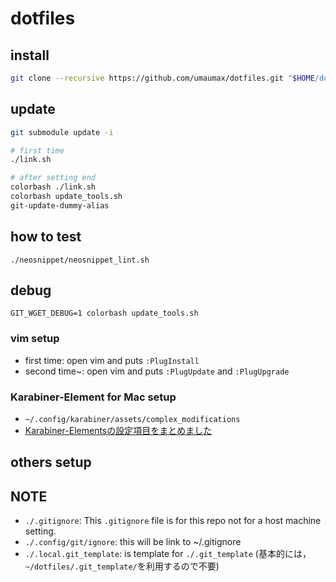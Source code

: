 # dotfiles

## install
```sh
git clone --recursive https://github.com/umaumax/dotfiles.git "$HOME/dotfiles"
```

## update
```sh
git submodule update -i

# first time
./link.sh

# after setting end
colorbash ./link.sh
colorbash update_tools.sh
git-update-dummy-alias
```

## how to test
```
./neosnippet/neosnippet_lint.sh
```

## debug
```
GIT_WGET_DEBUG=1 colorbash update_tools.sh
```


### vim setup
<!-- [junegunn/vim\-plug: Minimalist Vim Plugin Manager]( https://github.com/junegunn/vim-plug ) -->
<!--  -->
<!-- > curl -fLo ~/.vim/autoload/plug.vim --create-dirs  https://raw.githubusercontent.com/junegunn/vim-plug/master/plug.vim -->

* first  time:  open vim and puts `:PlugInstall`
* second time~: open vim and puts `:PlugUpdate` and `:PlugUpgrade`

### Karabiner-Element for Mac setup
* `~/.config/karabiner/assets/complex_modifications`
* [Karabiner\-Elementsの設定項目をまとめました]( https://qiita.com/s-show/items/a1fd228b04801477729c )

## others setup
<!-- * [umaumax/window\-toggle]( https://github.com/umaumax/window-toggle ) -->
<!-- * [zsh でワンライナーを手早く呼び出し実行する \- Qiita]( https://qiita.com/b4b4r07/items/c29163cf1723cccefed6 ) -->
<!-- * `snippets/snippet.txt` -->

## NOTE
* `./.gitignore`: This `.gitignore` file is for this repo not for a host machine setting.
* `./.config/git/ignore`: this will be link to ~/.gitignore
* `./.local.git_template`: is template for `./.git_template` (基本的には，`~/dotfiles/.git_template/`を利用するので不要)
